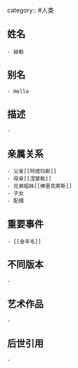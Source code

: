 category:: #人类
## 姓名
	- 赫勒
## 别名
	- Helle
## 描述
	-
## 亲属关系
	- 父亲[[阿塔玛斯]]
	- 母亲[[涅婓勒]]
	- 兄弟姐妹[[佛里克索斯]]
	- 子女
	- 配偶
## 重要事件
	- [[金羊毛]]
## 不同版本
	-
## 艺术作品
	-
## 后世引用
	-
